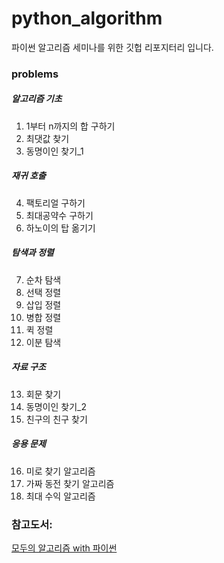 # python_algorithm
파이썬 알고리즘 세미나를 위한 깃헙 리포지터리 입니다.

### problems
##### 알고리즘 기초
1. 1부터 n까지의 합 구하기
2. 최댓값 찾기
3. 동명이인 찾기_1

##### 재귀 호출
4. 팩토리얼 구하기
5. 최대공약수 구하기
6. 하노이의 탑 옮기기

##### 탐색과 정렬
7. 순차 탐색
8. 선택 정렬
9. 삽입 정렬
10. 병합 정렬
11. 퀵 정렬
12. 이분 탐색

##### 자료 구조
13. 회문 찾기
14. 동명이인 찾기_2
15. 친구의 친구 찾기

##### 응용 문제
16. 미로 찾기 알고리즘
17. 가짜 동전 찾기 알고리즘
18. 최대 수익 알고리즘

### 참고도서:
[모두의 알고리즘 with 파이썬](http://www.kyobobook.co.kr/product/detailViewKor.laf?ejkGb=KOR&barcode=9791160501728)

